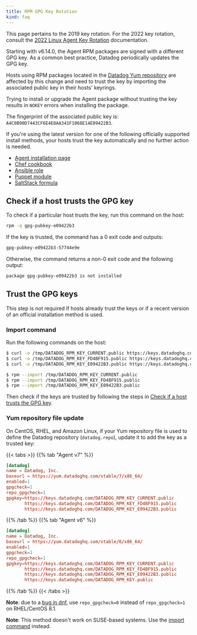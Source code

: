 ```yaml
---
title: RPM GPG Key Rotation
kind: faq
---
```


<div class="alert alert-warning">
This page pertains to the 2019 key rotation. For the 2022 key rotation, consult the <a href="agent/faq/linux-agent-2022-key-rotation">2022 Linux Agent Key Rotation</a> documentation.
</div>


Starting with v6.14.0, the Agent RPM packages are signed with a different GPG key. As a common best practice, Datadog periodically updates the GPG key.

Hosts using RPM packages located in the [Datadog Yum repository][1] are affected by this change and need to trust the key by importing the associated public key in their hosts' keyrings.

Trying to install or upgrade the Agent package without trusting the key results in `NOKEY` errors when installing the package.

The fingerprint of the associated public key is: `A4C0B90D7443CF6E4E8AA341F1068E14E09422B3`.

If you're using the latest version for one of the following officially supported install methods, your hosts trust the key automatically and no further action is needed.

* [Agent installation page][2]
* [Chef cookbook][3]
* [Ansible role][4]
* [Puppet module][5]
* [SaltStack formula][6]

## Check if a host trusts the GPG key

To check if a particular host trusts the key, run this command on the host:

```bash
rpm -q gpg-pubkey-e09422b3
```

If the key is trusted, the command has a 0 exit code and outputs:

```bash
gpg-pubkey-e09422b3-57744e9e
```

Otherwise, the command returns a non-0 exit code and the following output:

```bash
package gpg-pubkey-e09422b3 is not installed
```

## Trust the GPG keys

This step is not required if hosts already trust the keys or if a recent version of an official installation method is used.

### Import command

Run the following commands on the host:

```bash
$ curl -o /tmp/DATADOG_RPM_KEY_CURRENT.public https://keys.datadoghq.com/DATADOG_RPM_KEY_CURRENT.public
$ curl -o /tmp/DATADOG_RPM_KEY_FD4BF915.public https://keys.datadoghq.com/DATADOG_RPM_KEY_FD4BF915.public
$ curl -o /tmp/DATADOG_RPM_KEY_E09422B3.public https://keys.datadoghq.com/DATADOG_RPM_KEY_E09422B3.public

$ rpm --import /tmp/DATADOG_RPM_KEY_CURRENT.public
$ rpm --import /tmp/DATADOG_RPM_KEY_FD4BF915.public
$ rpm --import /tmp/DATADOG_RPM_KEY_E09422B3.public
```

Then check if the keys are trusted by following the steps in [Check if a host trusts the GPG key](#check-if-a-host-trusts-the-gpg-key).

### Yum repository file update

On CentOS, RHEL, and Amazon Linux, if your Yum repository file is used to define the Datadog repository (`datadog.repo`), update it to add the key as a trusted key:

{{< tabs >}}
{{% tab "Agent v7" %}}

```conf
[datadog]
name = Datadog, Inc.
baseurl = https://yum.datadoghq.com/stable/7/x86_64/
enabled=1
gpgcheck=1
repo_gpgcheck=1
gpgkey=https://keys.datadoghq.com/DATADOG_RPM_KEY_CURRENT.public
       https://keys.datadoghq.com/DATADOG_RPM_KEY_FD4BF915.public
       https://keys.datadoghq.com/DATADOG_RPM_KEY_E09422B3.public
```

{{% /tab %}}
{{% tab "Agent v6" %}}

```conf
[datadog]
name = Datadog, Inc.
baseurl = https://yum.datadoghq.com/stable/6/x86_64/
enabled=1
gpgcheck=1
repo_gpgcheck=1
gpgkey=https://keys.datadoghq.com/DATADOG_RPM_KEY_CURRENT.public
       https://keys.datadoghq.com/DATADOG_RPM_KEY_FD4BF915.public
       https://keys.datadoghq.com/DATADOG_RPM_KEY_E09422B3.public
       https://keys.datadoghq.com/DATADOG_RPM_KEY.public
```

{{% /tab %}}
{{< /tabs >}}

**Note**: due to a [bug in dnf][7], use `repo_gpgcheck=0` instead of `repo_gpgcheck=1` on RHEL/CentOS 8.1.

**Note**: This method doesn't work on SUSE-based systems. Use the [import command](#import-command) instead.

[1]: https://yum.datadoghq.com
[2]: https://app.datadoghq.com/account/settings#agent
[3]: https://github.com/DataDog/chef-datadog
[4]: https://github.com/DataDog/ansible-datadog
[5]: https://github.com/DataDog/puppet-datadog-agent
[6]: https://github.com/DataDog/datadog-formula
[7]: https://bugzilla.redhat.com/show_bug.cgi?id=1792506
